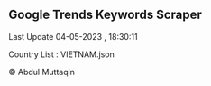 

## Google Trends Keywords Scraper 
 
Last Update 04-05-2023 , 18:30:11

Country List :
VIETNAM.json



© Abdul Muttaqin 
